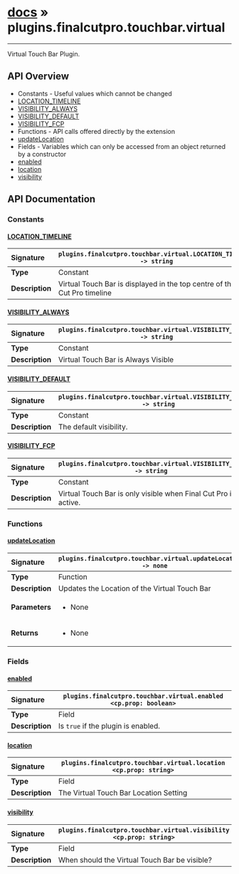 # [docs](index.md) » plugins.finalcutpro.touchbar.virtual
---

Virtual Touch Bar Plugin.

## API Overview
* Constants - Useful values which cannot be changed
 * [LOCATION_TIMELINE](#location_timeline)
 * [VISIBILITY_ALWAYS](#visibility_always)
 * [VISIBILITY_DEFAULT](#visibility_default)
 * [VISIBILITY_FCP](#visibility_fcp)
* Functions - API calls offered directly by the extension
 * [updateLocation](#updatelocation)
* Fields - Variables which can only be accessed from an object returned by a constructor
 * [enabled](#enabled)
 * [location](#location)
 * [visibility](#visibility)

## API Documentation

### Constants

#### [LOCATION_TIMELINE](#location_timeline)
| <span style="float: left;">**Signature**</span> | <span style="float: left;">`plugins.finalcutpro.touchbar.virtual.LOCATION_TIMELINE -> string` </span>                                                          |
| -----------------------------------------------------|---------------------------------------------------------------------------------------------------------|
| **Type**                                             | Constant                                                                                         |
| **Description**                                      | Virtual Touch Bar is displayed in the top centre of the Final Cut Pro timeline                                                                                         |

#### [VISIBILITY_ALWAYS](#visibility_always)
| <span style="float: left;">**Signature**</span> | <span style="float: left;">`plugins.finalcutpro.touchbar.virtual.VISIBILITY_ALWAYS -> string` </span>                                                          |
| -----------------------------------------------------|---------------------------------------------------------------------------------------------------------|
| **Type**                                             | Constant                                                                                         |
| **Description**                                      | Virtual Touch Bar is Always Visible                                                                                         |

#### [VISIBILITY_DEFAULT](#visibility_default)
| <span style="float: left;">**Signature**</span> | <span style="float: left;">`plugins.finalcutpro.touchbar.virtual.VISIBILITY_DEFAULT -> string` </span>                                                          |
| -----------------------------------------------------|---------------------------------------------------------------------------------------------------------|
| **Type**                                             | Constant                                                                                         |
| **Description**                                      | The default visibility.                                                                                         |

#### [VISIBILITY_FCP](#visibility_fcp)
| <span style="float: left;">**Signature**</span> | <span style="float: left;">`plugins.finalcutpro.touchbar.virtual.VISIBILITY_FCP -> string` </span>                                                          |
| -----------------------------------------------------|---------------------------------------------------------------------------------------------------------|
| **Type**                                             | Constant                                                                                         |
| **Description**                                      | Virtual Touch Bar is only visible when Final Cut Pro is active.                                                                                         |

### Functions

#### [updateLocation](#updatelocation)
| <span style="float: left;">**Signature**</span> | <span style="float: left;">`plugins.finalcutpro.touchbar.virtual.updateLocation() -> none` </span>                                                          |
| -----------------------------------------------------|---------------------------------------------------------------------------------------------------------|
| **Type**                                             | Function                                                                                         |
| **Description**                                      | Updates the Location of the Virtual Touch Bar                                                                                         |
| **Parameters**                                       | <ul><li>None</li></ul> |
| **Returns**                                          | <ul><li>None</li></ul>          |

### Fields

#### [enabled](#enabled)
| <span style="float: left;">**Signature**</span> | <span style="float: left;">`plugins.finalcutpro.touchbar.virtual.enabled <cp.prop: boolean>` </span>                                                          |
| -----------------------------------------------------|---------------------------------------------------------------------------------------------------------|
| **Type**                                             | Field                                                                                         |
| **Description**                                      | Is `true` if the plugin is enabled.                                                                                         |

#### [location](#location)
| <span style="float: left;">**Signature**</span> | <span style="float: left;">`plugins.finalcutpro.touchbar.virtual.location <cp.prop: string>` </span>                                                          |
| -----------------------------------------------------|---------------------------------------------------------------------------------------------------------|
| **Type**                                             | Field                                                                                         |
| **Description**                                      | The Virtual Touch Bar Location Setting                                                                                         |

#### [visibility](#visibility)
| <span style="float: left;">**Signature**</span> | <span style="float: left;">`plugins.finalcutpro.touchbar.virtual.visibility <cp.prop: string>` </span>                                                          |
| -----------------------------------------------------|---------------------------------------------------------------------------------------------------------|
| **Type**                                             | Field                                                                                         |
| **Description**                                      | When should the Virtual Touch Bar be visible?                                                                                         |

